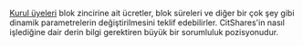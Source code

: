 [Kurul üyeleri](introduction/committee) blok zincirine ait ücretler, blok süreleri  ve diğer bir çok şey gibi dinamik parametrelerin değiştirilmesini teklif edebilirler. CitShares'in nasıl işlediğine dair derin bilgi gerektiren büyük bir sorumluluk pozisyonudur.
